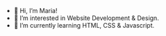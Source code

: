 - 👋 Hi, I’m Maria!
- 👀 I’m interested in Website Development & Design.
- 🌱 I’m currently learning HTML, CSS & Javascript.
